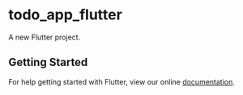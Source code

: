 # todo_app_flutter

A new Flutter project.

## Getting Started

For help getting started with Flutter, view our online
[documentation](https://flutter.io/).
